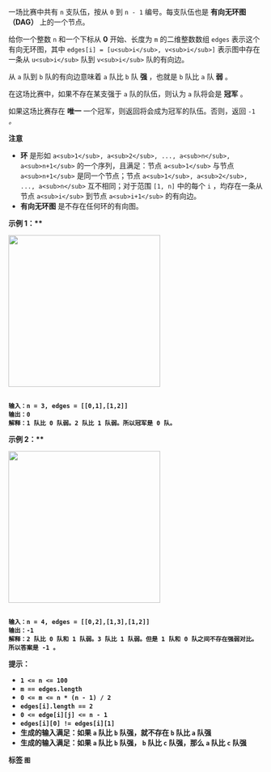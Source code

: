 一场比赛中共有 `n` 支队伍，按从 `0` 到 `n - 1` 编号。每支队伍也是 **有向无环图（DAG）** 上的一个节点。

给你一个整数 `n` 和一个下标从 **0** 开始、长度为 `m` 的二维整数数组 `edges` 表示这个有向无环图，其中 `edges[i] = [u<sub>i</sub>, v<sub>i</sub>]` 表示图中存在一条从 `u<sub>i</sub>` 队到 `v<sub>i</sub>` 队的有向边。

从 `a` 队到 `b` 队的有向边意味着 `a` 队比 `b` 队 **强** ，也就是 `b` 队比 `a` 队 **弱** 。

在这场比赛中，如果不存在某支强于 `a` 队的队伍，则认为 `a` 队将会是 **冠军** 。

如果这场比赛存在 **唯一** 一个冠军，则返回将会成为冠军的队伍。否则，返回 `-1` *。* 

 **注意** 
-  **环** 是形如 `a<sub>1</sub>, a<sub>2</sub>, ..., a<sub>n</sub>, a<sub>n+1</sub>` 的一个序列，且满足：节点 `a<sub>1</sub>` 与节点 `a<sub>n+1</sub>` 是同一个节点；节点 `a<sub>1</sub>, a<sub>2</sub>, ..., a<sub>n</sub>` 互不相同；对于范围 `[1, n]` 中的每个 `i` ，均存在一条从节点 `a<sub>i</sub>` 到节点 `a<sub>i+1</sub>` 的有向边。
-  **有向无环图** 是不存在任何环的有向图。
 

<strong class="example">示例 1：** 

<img height="300" src="https://assets.leetcode.com/uploads/2023/10/19/graph-3.png" width="300" />

```

输入：n = 3, edges = [[0,1],[1,2]]
输出：0
解释：1 队比 0 队弱。2 队比 1 队弱。所以冠军是 0 队。

```
<strong class="example">示例 2：** 

<img height="300" src="https://assets.leetcode.com/uploads/2023/10/19/graph-4.png" width="300" />

```

输入：n = 4, edges = [[0,2],[1,3],[1,2]]
输出：-1
解释：2 队比 0 队和 1 队弱。3 队比 1 队弱。但是 1 队和 0 队之间不存在强弱对比。所以答案是 -1 。

```
 

 **提示：** 
-  `1 <= n <= 100` 
-  `m == edges.length` 
-  `0 <= m <= n * (n - 1) / 2` 
-  `edges[i].length == 2` 
-  `0 <= edge[i][j] <= n - 1` 
-  `edges[i][0] != edges[i][1]` 
- 生成的输入满足：如果 `a` 队比 `b` 队强，就不存在 `b` 队比 `a` 队强
- 生成的输入满足：如果 `a` 队比 `b` 队强， `b` 队比 `c` 队强，那么 `a` 队比 `c` 队强
 
**标签**
`图` 

